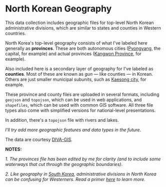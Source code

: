 # North Korean Geography

This data collection includes geographic files for top-level North Korean administrative divisions, which are similar to states and counties in Western countries. 

North Korea's top-level geography consists of what I've labeled here generally as **provinces**. These are both autonomous cities ([Pyongyang](https://en.wikipedia.org/wiki/Pyongyang), the capital, for example) and actual provinces ([Kangwon Province](https://en.wikipedia.org/wiki/Gangwon_Province,_South_Korea), for example). 

Also included here is a secondary layer of geography for I've labeled as **counties**. Most of these are known as *gun* — like counties — in Korean. Others are just smaller municipal subunits, such as [Kaesong city](https://en.wikipedia.org/wiki/Kaesong), for example. 

These province and county files are uploaded in several formats, including ```geojson``` and ```topojson```, which can be used in web applications, and ```shapefiles```, which can be used with common GIS software. All three file types also come with simplified versions for national-level presentations. 

In addition, there's a ```topojson``` file with rivers and lakes. 

*I'll try add more geographic features and data types in the future*. 

The data are courtesy [DIVA-GIS](http://www.diva-gis.org/datadown). 

**NOTES:** 

*1. The provinces file has been edited by me for clarity (and to include some waterways that cut through the geographic boundaries)*.

*2. Like geography in [South Korea](https://en.wikipedia.org/wiki/Administrative_divisions_of_South_Korea), administrative divisions in North Korea can be confusing for Westerners. Read a primer [here](https://en.wikipedia.org/wiki/Administrative_divisions_of_North_Korea) to learn more.*